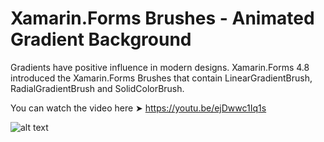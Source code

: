 # Xamarin.Forms Brushes - Animated Gradient Background
Gradients have positive influence in modern designs.
Xamarin.Forms 4.8 introduced the Xamarin.Forms Brushes that contain LinearGradientBrush, RadialGradientBrush and SolidColorBrush.

You can watch the video here ➤ https://youtu.be/ejDwwc1Iq1s


![alt text](https://devcrux.com/wp-content/uploads/...) 
